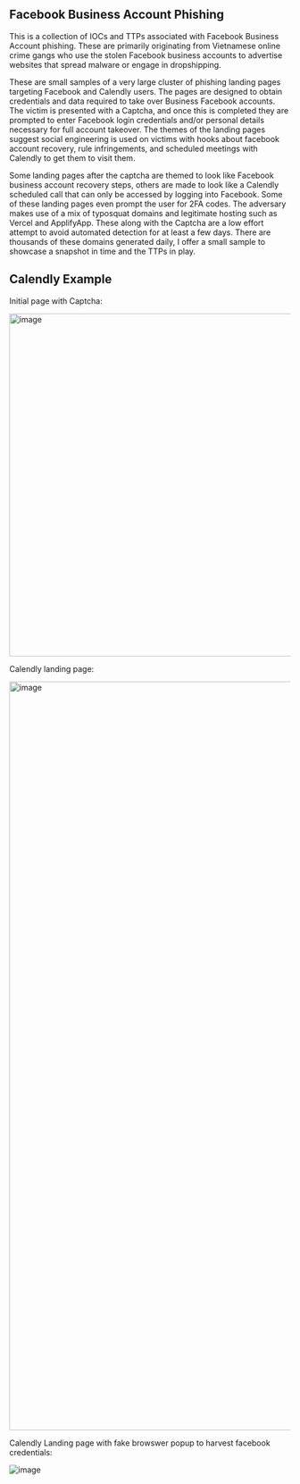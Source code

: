 ## Facebook Business Account Phishing ##

This is a collection of IOCs and TTPs associated with Facebook Business Account phishing. These are primarily originating from Vietnamese online crime gangs who use the stolen Facebook business accounts to advertise websites that spread malware or engage in dropshipping.

These are small samples of a very large cluster of phishing landing pages targeting Facebook and Calendly users. The pages are designed to obtain credentials and data required to take over Business Facebook accounts. The victim is presented with a Captcha, and once this is completed they are prompted to enter Facebook login credentials and/or personal details necessary for full account takeover. The themes of the landing pages suggest social engineering is used on victims with hooks about facebook account recovery, rule infringements, and scheduled meetings with Calendly to get them to visit them.

Some landing pages after the captcha are themed to look like Facebook business account recovery steps, others are made to look like a Calendly scheduled call that can only be accessed by logging into Facebook. Some of these landing pages even prompt the user for 2FA codes. The adversary makes use of a mix of typosquat domains and legitimate hosting such as Vercel and ApplifyApp. These along with the Captcha are a low effort attempt to avoid automated detection for at least a few days. There are thousands of these domains generated daily, I offer a small sample to showcase a snapshot in time and the TTPs in play.

## Calendly Example ##

Initial page with Captcha:

<img width="614" alt="image" src="https://github.com/user-attachments/assets/86b6ea86-c6c3-4467-b10a-ded2a1e9bdd9" />

Calendly landing page:

<img width="1341" alt="image" src="https://github.com/user-attachments/assets/f91f5514-9d48-4ee9-af41-5c9adcbc1875" />

Calendly Landing page with fake browswer popup to harvest facebook credentials:

![image](https://github.com/user-attachments/assets/fef9c52d-a4cd-4835-a91e-cc4324546f17)




